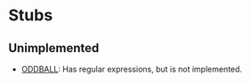 # Stubs

## Unimplemented

- [ODDBALL](https://esolangs.org/wiki/ODDBALL): Has regular expressions, but is
  not implemented.
